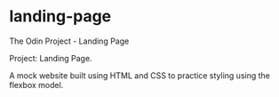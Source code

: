 # landing-page
The Odin Project - Landing Page

Project: Landing Page.

A mock website built using HTML and CSS to practice styling using the flexbox model.
